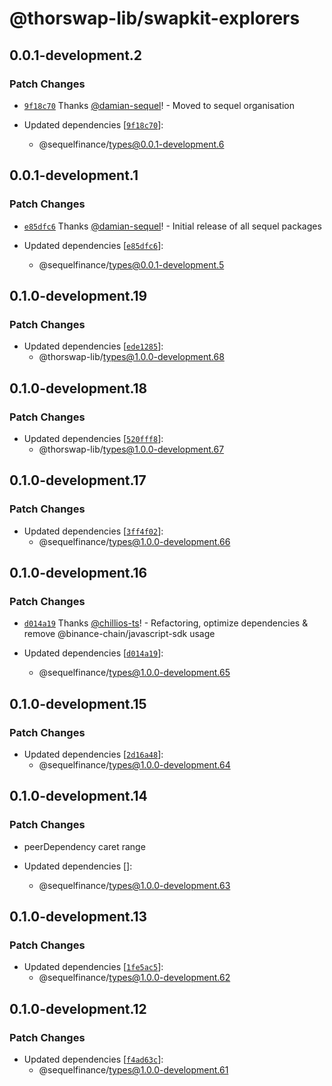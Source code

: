 # @thorswap-lib/swapkit-explorers

## 0.0.1-development.2

### Patch Changes

- [`9f18c70`](https://github.com/thorswap/SwapKit/commit/9f18c705c19c50bad4cd1ff39bda6945358551ef) Thanks [@damian-sequel](https://github.com/damian-sequel)! - Moved to sequel organisation

- Updated dependencies [[`9f18c70`](https://github.com/thorswap/SwapKit/commit/9f18c705c19c50bad4cd1ff39bda6945358551ef)]:
  - @sequelfinance/types@0.0.1-development.6

## 0.0.1-development.1

### Patch Changes

- [`e85dfc6`](https://github.com/thorswap/SwapKit/commit/e85dfc6d7ec5096d0c2b3d8af0262889c94dda96) Thanks [@damian-sequel](https://github.com/damian-sequel)! - Initial release of all sequel packages

- Updated dependencies [[`e85dfc6`](https://github.com/thorswap/SwapKit/commit/e85dfc6d7ec5096d0c2b3d8af0262889c94dda96)]:
  - @sequelfinance/types@0.0.1-development.5

## 0.1.0-development.19

### Patch Changes

- Updated dependencies [[`ede1285`](https://github.com/thorswap/SwapKit/commit/ede1285e71d57a74dc4ef8a8a8fa615a1ab7244f)]:
  - @thorswap-lib/types@1.0.0-development.68

## 0.1.0-development.18

### Patch Changes

- Updated dependencies [[`520fff8`](https://github.com/thorswap/SwapKit/commit/520fff8cea4b0132211636e96a2ae94f46725e5b)]:
  - @thorswap-lib/types@1.0.0-development.67

## 0.1.0-development.17

### Patch Changes

- Updated dependencies [[`3ff4f02`](https://github.com/thorswap/SwapKit/commit/3ff4f027d1064ecbf6c6c122c4eb6d950fce7562)]:
  - @sequelfinance/types@1.0.0-development.66

## 0.1.0-development.16

### Patch Changes

- [`d014a19`](https://github.com/thorswap/SwapKit/commit/d014a193596511a1500b5851df78a734c86bb894) Thanks [@chillios-ts](https://github.com/chillios-ts)! - Refactoring, optimize dependencies & remove @binance-chain/javascript-sdk usage

- Updated dependencies [[`d014a19`](https://github.com/thorswap/SwapKit/commit/d014a193596511a1500b5851df78a734c86bb894)]:
  - @sequelfinance/types@1.0.0-development.65

## 0.1.0-development.15

### Patch Changes

- Updated dependencies [[`2d16a48`](https://github.com/thorswap/SwapKit/commit/2d16a488511efc65385def9cf7a309e84bf4f62b)]:
  - @sequelfinance/types@1.0.0-development.64

## 0.1.0-development.14

### Patch Changes

- peerDependency caret range

- Updated dependencies []:
  - @sequelfinance/types@1.0.0-development.63

## 0.1.0-development.13

### Patch Changes

- Updated dependencies [[`1fe5ac5`](https://github.com/thorswap/SwapKit/commit/1fe5ac5fe14eb1bb677c2d824578963622d176db)]:
  - @sequelfinance/types@1.0.0-development.62

## 0.1.0-development.12

### Patch Changes

- Updated dependencies [[`f4ad63c`](https://github.com/thorswap/SwapKit/commit/f4ad63cf5715bc198e44aad29d031acaeffd8434)]:
  - @sequelfinance/types@1.0.0-development.61
